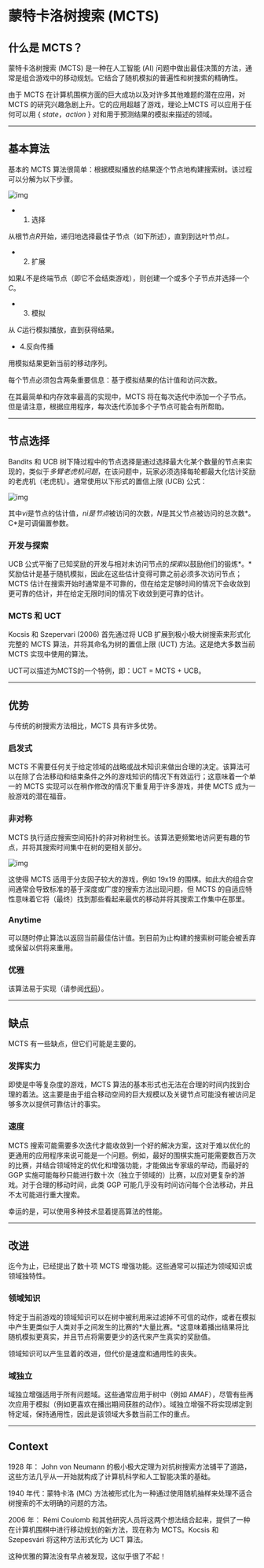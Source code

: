 # 蒙特卡洛树搜索 (MCTS)

## 什么是 MCTS？

蒙特卡洛树搜索 (MCTS) 是一种在人工智能 (AI) 问题中做出最佳决策的方法，通常是组合游戏中的移动规划。它结合了随机模拟的普遍性和树搜索的精确性。

由于 MCTS 在计算机围棋方面的巨大成功以及对许多其他难题的潜在应用，对 MCTS 的研究兴趣急剧上升。它的应用超越了游戏，理论上MCTS 可以应用于任何可以用 { *state*，*action* } 对和用于预测结果的模拟来描述的领域。

------

## 基本算法

基本的 MCTS 算法很简单：根据模拟播放的结果逐个节点地构建搜索树。该过程可以分解为以下步骤。

![img](https://web.archive.org/web/20180623055344im_/http://mcts.ai/about/mcts-algorithm-1a.png)

- 1. 选择

从根节点*R*开始，递归地选择最佳子节点（如下所述），直到到达叶节点*L。*

- 2. 扩展

如果*L*不是终端节点（即它不会结束游戏），则创建一个或多个子节点并选择一个*C*。

- 3. 模拟

从
*C*运行模拟播放，直到获得结果。

- 4.反向传播

用模拟结果更新当前的移动序列。

每个节点必须包含两条重要信息：基于模拟结果的估计值和访问次数。

在其最简单和内存效率最高的实现中，MCTS 将在每次迭代中添加一个子节点。但是请注意，根据应用程序，每次迭代添加多个子节点可能会有所帮助。

------

## 节点选择

Bandits 和 UCB
树下降过程中的节点选择是通过选择最大化某个数量的节点来实现的，类似于*多臂老虎机问题*，在该问题中，玩家必须选择每轮都最大化估计奖励的老虎机（老虎机）。通常使用以下形式的置信上限 (UCB) 公式：

   ![img](https://web.archive.org/web/20180623055344im_/http://mcts.ai/about/ucb-1.png)

其中*vi*是节点的估计值，*ni是节点*被访问的次数，*N*是其父节点被访问的总次数*。C*是可调偏置参数。

### 开发与探索

UCB 公式平衡了已知奖励的开发与相对未访问节点的*探索*以鼓励他们的锻炼*。*奖励估计是基于随机模拟，因此在这些估计变得可靠之前必须多次访问节点；MCTS 估计在搜索开始时通常是不可靠的，但在给定足够时间的情况下会收敛到更可靠的估计，并在给定无限时间的情况下收敛到更可靠的估计。

### MCTS 和 UCT

Kocsis 和 Szepervari (2006) 首先通过将 UCB 扩展到极小极大树搜索来形式化完整的 MCTS 算法，并将其命名为树的置信上限 (UCT) 方法。这是绝大多数当前 MCTS 实现中使用的算法。

UCT可以描述为MCTS的一个特例，即：UCT = MCTS + UCB。

------

## 优势

与传统的树搜索方法相比，MCTS 具有许多优势。

### 启发式

MCTS 不需要任何关于给定领域的战略或战术知识来做出合理的决定。该算法可以在除了合法移动和结束条件之外的游戏知识的情况下有效运行；这意味着一个单一的 MCTS 实现可以在稍作修改的情况下重复用于许多游戏，并使 MCTS 成为一般游戏的潜在福音。

### 非对称

MCTS 执行适应搜索空间拓扑的非对称树生长。该算法更频繁地访问更有趣的节点，并将其搜索时间集中在树的更相关部分。

![img](https://web.archive.org/web/20180623055344im_/http://mcts.ai/mcts-tree-4.png)

这使得 MCTS 适用于分支因子较大的游戏，例如 19x19 的围棋。如此大的组合空间通常会导致标准的基于深度或广度的搜索方法出现问题，但 MCTS 的自适应特性意味着它将（最终）找到那些看起来最优的移动并将其搜索工作集中在那里。

### Anytime

可以随时停止算法以返回当前最佳估计值。到目前为止构建的搜索树可能会被丢弃或保留以供将来重用。

### 优雅

该算法易于实现（请参阅[代码](https://web.archive.org/web/20180623055344/http://mcts.ai/code/index.html)）。

------

## 缺点

MCTS 有一些缺点，但它们可能是主要的。

### 发挥实力

即使是中等复杂度的游戏，MCTS 算法的基本形式也无法在合理的时间内找到合理的着法。这主要是由于组合移动空间的巨大规模以及关键节点可能没有被访问足够多次以提供可靠估计的事实。

### 速度

MCTS 搜索可能需要多次迭代才能收敛到一个好的解决方案，这对于难以优化的更通用的应用程序来说可能是一个问题。例如，最好的围棋实施可能需要数百万次的比赛，并结合领域特定的优化和增强功能，才能做出专家级的举动，而最好的 GGP 实施可能每秒只能进行数十次（独立于领域的）比赛，以应对更复杂的游戏。对于合理的移动时间，此类 GGP 可能几乎没有时间访问每个合法移动，并且不太可能进行重大搜索。

幸运的是，可以使用多种技术显着提高算法的性能。

------

## 改进

迄今为止，已经提出了数十项 MCTS 增强功能。这些通常可以描述为领域知识或领域独特性。

### 领域知识

特定于当前游戏的领域知识可以在树中被利用来过滤掉不可信的动作，或者在模拟中产生更类似于人类对手之间发生的比赛的*大量比赛。*这意味着播出结果将比随机模拟更真实，并且节点将需要更少的迭代来产生真实的奖励值。

领域知识可以产生显着的改进，但代价是速度和通用性的丧失。

### 域独立

域独立增强适用于所有问题域。这些通常应用于树中（例如 AMAF），尽管有些再次应用于模拟（例如更喜欢在播出期间获胜的动作）。域独立增强不将实现绑定到特定域，保持通用性，因此是该领域大多数当前工作的重点。

------

##  Context

1928 年： John von Neumann 的极小极大定理为对抗树搜索方法铺平了道路，这些方法几乎从一开始就构成了计算机科学和人工智能决策的基础。

1940 年代：蒙特卡洛 (MC) 方法被形式化为一种通过使用随机抽样来处理不适合树搜索的不太明确的问题的方法。

2006 年： Rémi Coulomb 和其他研究人员将这两个想法结合起来，提供了一种在计算机围棋中进行移动规划的新方法，现在称为 MCTS。Kocsis 和 Szepesvári 将这种方法形式化为 UCT 算法。

这种优雅的算法没有早点被发现，这似乎很了不起！